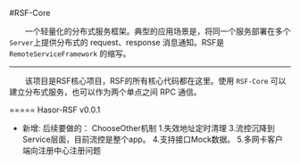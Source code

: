 #RSF-Core

&emsp;&emsp;一个轻量化的分布式服务框架。典型的应用场景是，将同一个服务部署在多个`Server`上提供分布式的 request、response 消息通知。RSF是 `RemoteServiceFramework` 的缩写。

----------

&emsp;&emsp;该项目是RSF核心项目，RSF的所有核心代码都在这里。使用 `RSF-Core` 可以建立分布式服务，也可以作为两个单点之间 RPC 通信。

===== Hasor-RSF v0.0.1
* 新增:
后续要做的：
ChooseOther机制
 1.失效地址定时清理
 3.流控沉降到Service层面，目前流控是整个app。
 4.支持接口Mock数据。
 5.多网卡客户端向注册中心注册问题